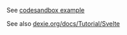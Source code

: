 See [codesandbox example](https://codesandbox.io/s/svelte-with-dexie-livequery-2n8bd?file=/App.svelte)

See also [dexie.org/docs/Tutorial/Svelte](https://dexie.org/docs/Tutorial/Svelte)
